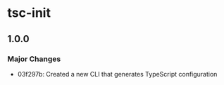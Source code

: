 # tsc-init

## 1.0.0

### Major Changes

- 03f297b: Created a new CLI that generates TypeScript configuration
